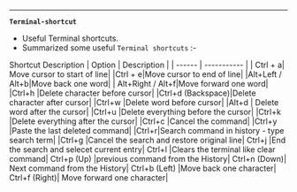 ---
__`Terminal-shortcut`__

- Useful Terminal shortcuts.
- Summarized some useful `Terminal shortcuts` :-


Shortcut	Description
| Option | Description |
| ------ | ----------- |
| Ctrl + a| Move cursor to start of line|
|Ctrl + e|Move cursor to end of line|
|Alt+Left / Alt+b|Move back one word|
| Alt+Right / Alt+f|Move forward one word|
|Ctrl+h	|Delete character before cursor|
|Ctrl+d (Backspace)|Delete character after cursor|
|Ctrl+w	|Delete word before cursor|
|Alt+d	 | Delete word after the cursor|
|Ctrl+u	|Delete everything before the cursor|
|Ctrl+k	|Delete everything after the cursor|
|Ctrl+c	|Cancel the command|
|Ctrl+y	|Paste the last deleted command|
|Ctrl+r|Search command in history - type search term|
|Ctrl+g	|Cancel the search and restore original line|
Ctrl+j	|End the search and selecet current entry|
Ctrl+l	|Clears the terminal like clear command|
Ctrl+p (Up)	|previous command from the History|
Ctrl+n (Down)|	Next command from the History|
Ctrl+b (Left)	|Move back one character|
Ctrl+f (Right)|	Move forward one character|
```
